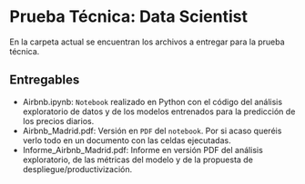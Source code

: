 # Prueba Técnica: Data Scientist

En la carpeta actual se encuentran los archivos a entregar para la prueba técnica.


## Entregables

* Airbnb.ipynb: `Notebook` realizado en Python con el código del análisis exploratorio de datos y de los modelos entrenados para la predicción de los precios diarios.
* Airbnb_Madrid.pdf: Versión en `PDF` del `notebook`. Por si acaso queréis verlo todo en un documento con las celdas ejecutadas.
* Informe_Airbnb_Madrid.pdf: Informe en versión PDF del análisis exploratorio, de las métricas del modelo y de la propuesta de despliegue/productivización.